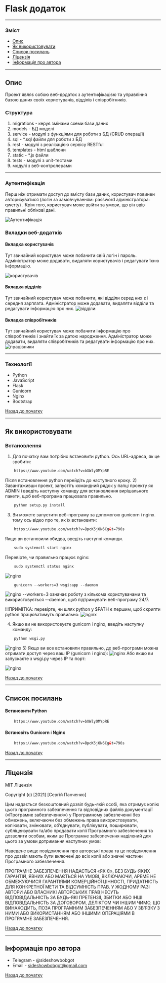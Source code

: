 # Flask додаток

---

### Зміст

- [Опис](#description)
- [Як використовувати](#how-to-use)
- [Список посилань](#references)
- [Ліцензія](#license)
- [Інформація про автора](#author-info)

---

## Опис

Проект являє собою веб-додаток з аутентифікацією та
управління базою даних своїх користувачів, відділів і співробітників.



### Структура
1) migrations - керує змінами схеми бази даних
2) models - БД моделі
3) service - модулі з функціями для роботи з БД (CRUD операції)
4) sql - *.sql файли для роботи з БД
5) rest - модулі з реалізацією сервісу RESTful
6) templates - html шаблони
7) static - *.js файли
8) tests - модулі з unit-тестами
9) модулі з веб-контролерами
---
### Аутентифікація
Перш ніж отримати доступ до вмісту бази даних, користувач повинен авторизуватися (логін за замовчуванням: password адміністратора: qwerty)
. Крім того, користувач може ввійти за умови, що він ввів правильні облікові дані.

![Аутентифікація](./img/authentication.PNG)

### Вкладки веб-додатків

#### Вкладка користувачів
Тут звичайний користувач може побачити свій логін і
пароль. Адміністратор може додавати, видаляти користувачів і редагувати їхню інформацію.

![користувачів](./img/users.jpg)

#### Вкладка відділів
Тут звичайний користувач може побачити, які відділи
серед них є і середня зарплата. Адміністратор може додавати, видаляти відділи
та редагувати інформацію про них.
![відділи](./img/departments.PNG)

#### Вкладка співробітників
Тут звичайний користувач може побачити інформацію про
співробітників і знайти їх за датою народження. Адміністратор може додавати, видаляти співробітників
та редагувати інформацію про них.
![працівники](./img/employees.PNG)

---

### Технології

- Python
- JavaScript
- Flask
- Gunicorn
- Nginx
- Bootstrap

[Назад до початку](#table-of-contents)

---

## Як використовувати

### Встановлення
1) Для початку вам потрібно встановити python. Ось URL-адреса, як це зробити:
```html
    https://www.youtube.com/watch?v=bXWlyOMYpRE
```
Після встановлення python перейдіть до наступного кроку.
2) Завантаживши проект, запустіть командний рядок у папці проекту як ADMIN і введіть наступну команду для встановлення вирішального
пакети, щоб веб-програма працювала правильно.
```html
    python setup.py install
```
3) Ви можете запустити веб-програму за допомогою gunicorn і nginx. тому
ось відео про те, як їх встановити:
```html
    https://www.youtube.com/watch?v=BpcK5jON6Cg&t=796s
```
Якщо ви встановили обидва, введіть наступні команди.
```html
    sudo systemctl start nginx
```
Перевірте, чи правильно працює nginx:
```html
    sudo systemctl status nginx
```
![nginx](./img/nginx.PNG)
```html
    gunicorn --workers=3 wsgi:app --daemon
```
![nginx](./img/gunicorn.PNG)
--workers=3 означає роботу з кількома користувачами та використовується --daemon, щоб
підтримувати веб-програму 24/7.

!!!ПРИМІТКА: перевірте, чи шлях python у $PATH є першим, щоб
скрипти python працюватимуть правильно:
![nginx](./img/PATH.PNG)

4) Якщо ви не використовуєте gunicorn і nginx, введіть наступну команду:
```html
    python wsgi.py
```
![nginx](./img/justWSGI.PNG)
5) Якщо ви все встановили правильно, до веб-програми можна отримати доступ через ваш
IP (gunicorn і nginx):
![nginx](./img/IPgunic.PNG)
Або якщо ви запускаєте з wsgi.py через IP та порт:

![nginx](./img/IPandPort.PNG)


[Назад до початку](#table-of-contents)

---

## Список посилань
#### Встановити Python
```html
    https://www.youtube.com/watch?v=bXWlyOMYpRE
```
#### Встановіть Gunicorn і Nginx
```html
    https://www.youtube.com/watch?v=BpcK5jON6Cg&t=796s
```
[Назад до початку](#table-of-contents)

---

## Ліцензія

MIT Ліцензія

Copyright (c) [2021] [Сергій Панченко]

Цим надається безкоштовний дозвіл будь-якій особі, яка отримує копію
цього програмного забезпечення та відповідних файлів документації («Програмне забезпечення»)
у Програмному забезпеченні без обмежень, включаючи без обмежень права
використовувати, копіювати, змінювати, об’єднувати, публікувати, поширювати, субліцензувати та/або продавати
копії Програмного забезпечення та дозволити особам, яким це Програмне забезпечення
наділений для цього за умови дотримання наступних умов:

Наведене вище повідомлення про авторські права та це повідомлення про дозвіл мають бути включені до всіх
копії або значні частини Програмного забезпечення.

ПРОГРАМНЕ ЗАБЕЗПЕЧЕННЯ НАДАЄТЬСЯ «ЯК Є», БЕЗ БУДЬ-ЯКИХ ГАРАНТІЙ, ЯВНИХ АБО
МАЄТЬСЯ НА УМОВІ, ВКЛЮЧАЮЧИ, АРЕМЕ НЕ ОБМЕЖУЮЧИСЯ ГАРАНТІЯМИ КОМЕРЦІЙНОЇ ЦІННОСТІ,
ПРИДАТНІСТЬ ДЛЯ КОНКРЕТНОЇ МЕТИ ТА ВІДСУМНІСТЬ ПРАВ. У ЖОДНОМУ РАЗІ
АВТОРИ АБО ВЛАСНИКІ АВТОРСЬКИХ ПРАВ НЕСУТЬ ВІДПОВІДАЛЬНІСТЬ ЗА БУДЬ-ЯКІ ПРЕТЕНЗІЇ, ЗБИТКИ АБО ІНШІ
ВІДПОВІДАЛЬНІСТЬ ЗА ДОГОВОРОМ, ДЕЛІКТОМ ЧИ ІНШИМ ЧИМО, ЩО ВИНАХОДИТЬ,
ПОЗА ПРОГРАМНИМ ЗАБЕЗПЕЧЕННЯМ АБО У ЗВ’ЯЗКУ З НИМИ АБО ВИКОРИСТАННЯМ АБО ІНШИМИ ОПЕРАЦІЯМИ В
ПРОГРАМНЕ ЗАБЕЗПЕЧЕННЯ.

[Назад до початку](#table-of-contents)

---

## Інформація про автора

- Telegram - @sideshowbobgot
- Email - sideshowbobgot@gmail.com

[Назад до початку](#table-of-contents)
